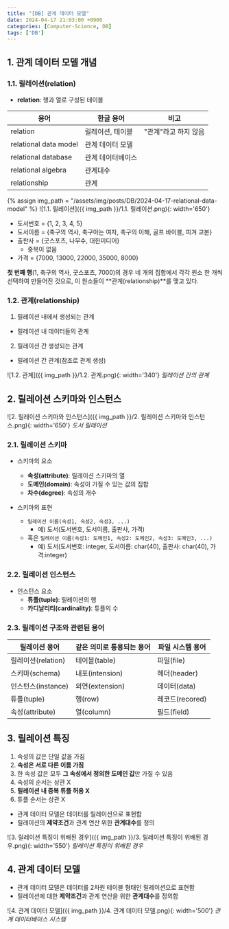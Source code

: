 ```yaml
---
title: "[DB] 관계 데이터 모델"
date: 2024-04-17 21:03:00 +0900
categories: [Computer-Science, DB]
tags: ['DB']
---
```




## 1. 관계 데이터 모델 개념

### 1.1. 릴레이션(relation)

- **relation**: 행과 열로 구성된 테이블

| 용어                  | 한글 용어         | 비고                 |
| --------------------- | ----------------- | -------------------- |
| relation              | 릴레이션, 테이블  | "관계"라고 하지 않음 |
| relational data model | 관계 데이터 모델  |                      |
| relational database   | 관계 데이터베이스 |                      |
| relational algebra    | 관계대수          |                      |
| relationship          | 관계              |                      |

{% assign img_path = "/assets/img/posts/DB/2024-04-17-relational-data-model" %}
![1.1. 릴레이션]({{ img_path }}/1.1. 릴레이션.png){: width='650'}

- 도서번호 	= {1, 2, 3, 4, 5}
- 도서이름 	= {축구의 역사, 축구아는 여자, 축구의 이해, 골프 바이블, 피겨 교본}
- 출판사 	= {굿스포츠, 나무수, 대한미디어}
  - 중복이 없음
- 가격 		= {7000, 13000, 22000, 35000, 8000}

**첫 번째 행**(1, 축구의 역사, 굿스포츠, 7000)의 경우 네 개의 집합에서 각각 원소 한 개씩 선택하여 만들어진 것으로, 이 원소들이 **관계(relationship)**를 맺고 있다.

### 1.2. 관계(relationship)

1. 릴레이션 내에서 생성되는 관계
  - 릴레이션 내 데이터들의 관계
2. 릴레이션 간 생성되는 관계
  - 릴레이션 간 관계(참조로 관계 생성)

![1.2. 관계]({{ img_path }}/1.2. 관계.png){: width='340'}
_릴레이션 간의 관계_



## 2. 릴레이션 스키마와 인스턴스

![2. 릴레이션 스키마와 인스턴스]({{ img_path }}/2. 릴레이션 스키마와 인스턴스.png){: width='650'}
_도서 릴레이션_

### 2.1. 릴레이션 스키마

- 스키마의 요소
  - **속성(attribute)**: 릴레이션 스키마의 열
  - **도메인(domain)**: 속성이 가질 수 있는 값의 집합
  - **차수(degree)**: 속성의 개수

- 스키마의 표현
  - `릴레이션 이름(속성1, 속성2, 속성3, ...)` 
    - 예) 도서(도서번호, 도서이름, 출판사, 가격)
  - 혹은 `릴레이션 이름(속성1: 도메인1, 속성2: 도메인2, 속성3: 도메인3, ...)`
    - 예) 도서(도서번호: integer, 도서이름: char(40), 출판사: char(40), 가격:integer)

### 2.2. 릴레이션 인스턴스

- 인스턴스 요소
  - **튜플(tuple)**: 릴레이션의 행
  - **카디날리티(cardinality)**: 튜플의 수

### 2.3. 릴레이션 구조와 관련된 용어

| 릴레이션 용어      | 같은 의미로 통용되는 용어 | 파일 시스템 용어 |
| ------------------ | ------------------------- | ---------------- |
| 릴레이션(relation) | 테이블(table)             | 파일(file)       |
| 스키마(schema)     | 내포(intension)           | 헤더(header)     |
| 인스턴스(instance) | 외연(extension)           | 데이터(data)     |
| 튜플(tuple)        | 행(row)                   | 레코드(recored)  |
| 속성(attribute)    | 열(column)                | 필드(field)      |



## 3. 릴레이션 특징

1. 속성의 값은 단일 값을 가짐
2. **속성은 서로 다른 이름 가짐**
3. 한 속성 값은 모두 **그 속성에서 정의한 도메인 값**만 가질 수 있음
4. 속성의 순서는 상관 X
5. **릴레이션 내 중복 튜플 허용 X**
6. 튜플 순서는 상관 X
  - 관계 데이터 모델은 데이터를 릴레이션으로 표현함
  - 릴레이션의 **제약조건**과 관계 연산 위한 **관계대수**를 정의

![3. 릴레이션 특징이 위배된 경우]({{ img_path }}/3. 릴레이션 특징이 위배된 경우.png){: width='550'}
_릴레이션 특징이 위배된 경우_



## 4. 관계 데이터 모델

- 관계 데이터 모델은 데이터를 2차원 테이블 형태인 릴레이션으로 표현함
- 릴레이션에 대한 **제약조건**과 관계 연산을 위한 **관계대수**를 정의함

![4. 관계 데이터 모델]({{ img_path }}/4. 관계 데이터 모델.png){: width='500'}
_관계 데이터베이스 시스템_